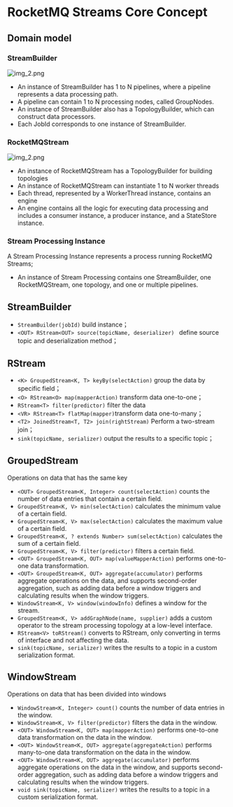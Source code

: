 # RocketMQ Streams Core Concept

## Domain model

### StreamBuilder

![img_2.png](..\picture\33rocketmq-streams\领域模型-1.png)

* An instance of StreamBuilder has 1 to N pipelines, where a pipeline represents a data processing path.
* A pipeline can contain 1 to N processing nodes, called GroupNodes. 
* An instance of StreamBuilder also has a TopologyBuilder, which can construct data processors. 
* Each JobId corresponds to one instance of StreamBuilder.

### RocketMQStream

![img_2.png](..\picture\33rocketmq-streams\领域模型-2.png)

* An instance of RocketMQStream has a TopologyBuilder for building topologies
* An instance of RocketMQStream can instantiate 1 to N worker threads
* Each thread, represented by a WorkerThread instance, contains an engine
* An engine contains all the logic for executing data processing and includes a consumer instance, a producer instance, and a StateStore instance.

### Stream Processing Instance

A Stream Processing Instance represents a process running RocketMQ Streams;

* An instance of Stream Processing contains one StreamBuilder, one RocketMQStream, one topology, and one or multiple pipelines.


## StreamBuilder

+ ```StreamBuilder(jobId)``` build instance；
+ ```<OUT> RStream<OUT> source(topicName, deserializer) ``` define source topic and deserialization method；


## RStream

+ ```<K> GroupedStream<K, T> keyBy(selectAction)``` group the data by specific field；
+ ```<O> RStream<O> map(mapperAction)``` transform data one-to-one；
+ ```RStream<T> filter(predictor)``` filter the data
+ ```<VR> RStream<T> flatMap(mapper)```transform data one-to-many；
+ ```<T2> JoinedStream<T, T2> join(rightStream)``` Perform a two-stream join；
+ ```sink(topicName, serializer)``` output the results to a specific topic；


## GroupedStream

Operations on data that has the same key

+ ```<OUT> GroupedStream<K, Integer> count(selectAction)``` counts the number of data entries that contain a certain field.
+ ```GroupedStream<K, V> min(selectAction)``` calculates the minimum value of a certain field.
+ ```GroupedStream<K, V> max(selectAction)``` calculates the maximum value of a certain field.
+ ```GroupedStream<K, ? extends Number> sum(selectAction)``` calculates the sum of a certain field.
+ ```GroupedStream<K, V> filter(predictor)``` filters a certain field.
+ ```<OUT> GroupedStream<K, OUT> map(valueMapperAction)``` performs one-to-one data transformation.
+ ```<OUT> GroupedStream<K, OUT> aggregate(accumulator)``` performs aggregate operations on the data, and supports second-order aggregation, such as adding data before a window triggers and calculating results when the window triggers.
+ ```WindowStream<K, V> window(windowInfo)``` defines a window for the stream.
+ ```GroupedStream<K, V> addGraphNode(name, supplier)``` adds a custom operator to the stream processing topology at a low-level interface.
+ ```RStream<V> toRStream()``` converts to RStream, only converting in terms of interface and not affecting the data.
+ ```sink(topicName, serializer)``` writes the results to a topic in a custom serialization format.


## WindowStream

Operations on data that has been divided into windows

+ ```WindowStream<K, Integer> count()``` counts the number of data entries in the window.
+ ```WindowStream<K, V> filter(predictor)``` filters the data in the window.
+ ```<OUT> WindowStream<K, OUT> map(mapperAction)``` performs one-to-one data transformation on the data in the window.
+ ```<OUT> WindowStream<K, OUT> aggregate(aggregateAction)```  performs many-to-one data transformation on the data in the window.
+ ```<OUT> WindowStream<K, OUT> aggregate(accumulator)``` performs aggregate operations on the data in the window, and supports second-order aggregation, such as adding data before a window triggers and calculating results when the window triggers.
+ ```void sink(topicName, serializer)``` writes the results to a topic in a custom serialization format.

